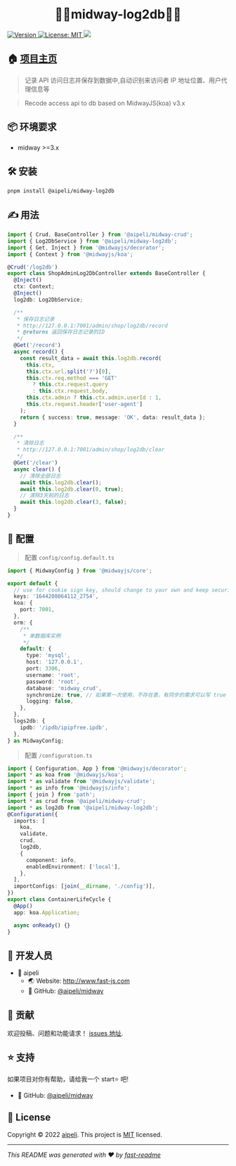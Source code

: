 <h1 align="center">🎉🚀midway-log2db🎉👋</h1>
<p>
  <a href="https://www.npmjs.com/package/@aipeli/midway-log2db" target="_blank">
    <img alt="Version" src="https://img.shields.io/npm/v/@aipeli/midway-log2db.svg?color=succed">
  </a>
 <a href="https://opensource.org/licenses/MIT" target="_blank"> <img alt="License: MIT" src="https://img.shields.io/badge/License-MIT-yellow.svg " /> </a>
  <img src="https://img.shields.io/badge/midway-%3E%3D3.0.0-blue.svg" />  
</p>

## 🏠 [项目主页](https://github.com/aipeli/midway#readme)

> 记录 API 访问日志并保存到数据中,自动识别来访问者 IP 地址位置、用户代理信息等

> Recode access api to db based on MidwayJS(koa) v3.x

## 📦 环境要求

- midway &gt;=3.x

## 🛠️ 安装

```sh
pnpm install @aipeli/midway-log2db
```

## ✍️ 用法

```typescript
import { Crud, BaseController } from '@aipeli/midway-crud';
import { Log2DbService } from '@aipeli/midway-log2db';
import { Get, Inject } from '@midwayjs/decorator';
import { Context } from '@midwayjs/koa';

@Crud('/log2db')
export class ShopAdminLog2DbController extends BaseController {
  @Inject()
  ctx: Context;
  @Inject()
  log2db: Log2DbService;

  /**
   * 保存日志记录
   * http://127.0.0.1:7001/admin/shop/log2db/record
   * @returns 返回保存日志记录的ID
   */
  @Get('/record')
  async record() {
    const result_data = await this.log2db.record(
      this.ctx,
      this.ctx.url.split('?')[0],
      this.ctx.req.method === 'GET'
        ? this.ctx.request.query
        : this.ctx.request.body,
      this.ctx.admin ? this.ctx.admin.userId : 1,
      this.ctx.request.header['user-agent']
    );
    return { success: true, message: 'OK', data: result_data };
  }

  /**
   * 清除日志
   * http://127.0.0.1:7001/admin/shop/log2db/clear
   */
  @Get('/clear')
  async clear() {
    // 清除全部日志
    await this.log2db.clear();
    await this.log2db.clear(0, true);
    // 清除3天前的日志
    await this.log2db.clear(3, false);
  }
}
```

## 🧪 配置

> 配置 `config/config.default.ts`

```typescript
import { MidwayConfig } from '@midwayjs/core';

export default {
  // use for cookie sign key, should change to your own and keep security
  keys: '1644208064112_2754',
  koa: {
    port: 7001,
  },
  orm: {
    /**
     * 单数据库实例
     */
    default: {
      type: 'mysql',
      host: '127.0.0.1',
      port: 3306,
      username: 'root',
      password: 'root',
      database: 'midway_crud',
      synchronize: true, // 如果第一次使用，不存在表，有同步的需求可以写 true
      logging: false,
    },
  },
  logs2db: {
    ipdb: '/ipdb/ipipfree.ipdb',
  },
} as MidwayConfig;
```

> 配置 `/configuration.ts`

```typescript
import { Configuration, App } from '@midwayjs/decorator';
import * as koa from '@midwayjs/koa';
import * as validate from '@midwayjs/validate';
import * as info from '@midwayjs/info';
import { join } from 'path';
import * as crud from '@aipeli/midway-crud';
import * as log2db from '@aipeli/midway-log2db';
@Configuration({
  imports: [
    koa,
    validate,
    crud,
    log2db,
    {
      component: info,
      enabledEnvironment: ['local'],
    },
  ],
  importConfigs: [join(__dirname, './config')],
})
export class ContainerLifeCycle {
  @App()
  app: koa.Application;

  async onReady() {}
}
```

## 🧑 开发人员

- 🧑 aipeli
  - 🌏 Website: http://www.fast-js.com
  - 💼 GitHub: [@aipeli/midway](https://github.com/aipeli/midway)

## 🤝 贡献

欢迎投稿、问题和功能请求！ [issues 地址](https://github.com/aipeli/midway/issues).

## ⭐️ 支持

如果项目对你有帮助，请给我一个 start⭐️ 吧!

- 💼 GitHub: [@aipeli/midway](https://github.com/aipeli/midway)

## 📝 License

Copyright © 2022 [aipeli](https://github.com/aipeli). This project is [MIT](LICENSE) licensed.

---

_This README was generated with ❤️ by [fast-readme](https://www.npmjs.com/package/@fastjsui/fast-readme)_
